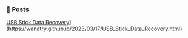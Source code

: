 
### 📙 Posts

[USB Stick Data Recovery]([https://link-url-here.org)](https://wanatry.github.io/2023/03/17/USB_Stick_Data_Recovery.html)


